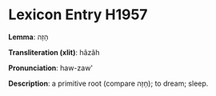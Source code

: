 # Lexicon Entry H1957

**Lemma**: הָזָה

**Transliteration (xlit)**: hâzâh

**Pronunciation**: haw-zaw'

**Description**:
a primitive root (compare חָזָה); to dream; sleep.
